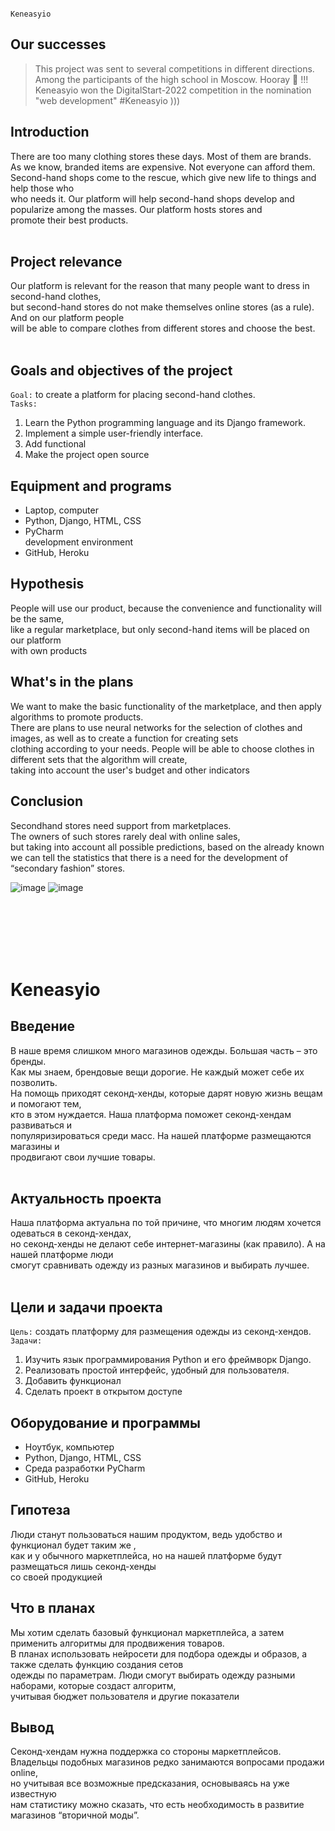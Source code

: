                                                                         Keneasyio


## Our successes<br>

> This project was sent to several competitions in different directions.<br>
> Among the participants of the high school in Moscow. Hooray 🙌 !!!
> Keneasyio won the DigitalStart-2022 competition in the nomination "web development" #Keneasyio )))

Introduction
-----------
There are too many clothing stores these days. Most of them are brands.<br>
As we know, branded items are expensive. Not everyone can afford them.<br>
Second-hand shops come to the rescue, which give new life to things and help those who
<br>who needs it. Our platform will help second-hand shops develop and<br>
popularize among the masses. Our platform hosts stores and<br>
promote their best products.<br><br>


Project relevance
-----------
Our platform is relevant for the reason that many people want to dress in second-hand clothes,<br>
but second-hand stores do not make themselves online stores (as a rule). And on our platform people<br>
will be able to compare clothes from different stores and choose the best.<br><br>


Goals and objectives of the project
-----------
`Goal:` to create a platform for placing second-hand clothes.<br>
`Tasks:`<br>
1) Learn the Python programming language and its Django framework.<br>
2) Implement a simple user-friendly interface.<br>
3) Add functional<br>
4) Make the project open source<br>


Equipment and programs
-----------
- Laptop, computer<br>
- Python, Django, HTML, CSS<br>
- PyCharm<br> development environment
- GitHub, Heroku<br>


Hypothesis
-----------
People will use our product, because the convenience and functionality will be the same,<br>
like a regular marketplace, but only second-hand items will be placed on our platform
<br>with own products


What's in the plans
-----------
We want to make the basic functionality of the marketplace, and then apply algorithms to promote products.<br>
There are plans to use neural networks for the selection of clothes and images, as well as to create a function for creating sets<br>
clothing according to your needs. People will be able to choose clothes in different sets that the algorithm will create, <br>
taking into account the user's budget and other indicators
<br>

Conclusion
-----------
Secondhand stores need support from marketplaces.<br>
The owners of such stores rarely deal with online sales,<br>
but taking into account all possible predictions, based on the already known <br>
we can tell the statistics that there is a need for the development of “secondary fashion” stores.<br>

![image](https://user-images.githubusercontent.com/66637696/177032399-e9420544-e25e-4d89-9024-d17bce90cf8a.png)
![image](https://user-images.githubusercontent.com/66637696/177032466-0ca647ab-e028-47bd-a045-3f544f08a5f3.png)


<br><br><br><br><br>






# Keneasyio

Введение
-----------
В наше время слишком много магазинов одежды. Большая часть – это бренды.<br> 
Как мы знаем, брендовые вещи дорогие. Не каждый может себе их позволить.<br>
На помощь приходят секонд-хенды, которые дарят новую жизнь вещам и помогают тем,
<br>кто в этом нуждается. Наша платформа поможет секонд-хендам развиваться и<br>
популяризироваться среди масс. На нашей платформе размещаются магазины и<br>
продвигают свои лучшие товары.<br><br>


Актуальность проекта
-----------
Наша платформа актуальна по той причине, что многим людям хочется одеваться в секонд-хендах,<br>
но секонд-хенды не делают себе интернет-магазины (как правило). А на нашей платформе люди<br>
смогут сравнивать одежду из разных магазинов и выбирать лучшее.<br><br>


Цели и задачи проекта
-----------
`Цель:` создать платформу для размещения одежды из секонд-хендов.<br>
`Задачи:`<br>
1) Изучить язык программирования Python и его фреймворк Django.<br>
2) Реализовать простой интерфейс, удобный для пользователя.<br>
3) Добавить функционал<br>
4) Сделать проект в открытом доступе<br>


Оборудование и программы
-----------
- Ноутбук, компьютер<br>
- Python, Django, HTML, CSS<br>
- Среда разработки PyCharm<br>
- GitHub, Heroku<br>


Гипотеза
-----------
Люди станут пользоваться нашим продуктом, ведь удобство и функционал будет таким же ,<br>
как и у обычного маркетплейса, но на нашей платформе будут размещаться лишь секонд-хенды
<br>со своей продукцией


Что в планах
-----------
Мы хотим сделать базовый функционал маркетплейса, а затем применить алгоритмы для продвижения товаров.<br>
В планах использовать нейросети для подбора одежды и образов, а также сделать функцию создания сетов<br>
одежды по параметрам. Люди смогут выбирать одежду разными наборами, которые создаст алгоритм, <br>
учитывая бюджет пользователя и другие показатели
<br>

Вывод
-----------
Секонд-хендам нужна поддержка со стороны маркетплейсов.<br>
Владельцы подобных магазинов редко занимаются вопросами продажи online,<br>
но учитывая все возможные предсказания, основываясь на уже известную <br>
нам статистику можно сказать, что есть необходимость в развитие магазинов “вторичной моды”.<br>

